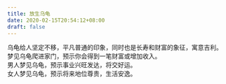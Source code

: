 ```yaml
---
title: 放生乌龟
date: 2020-02-15T20:54:12+08:00
draft: false
---
```


乌龟给人坚定不移，平凡普通的印象，同时也是长寿和财富的象征，寓意吉利。<br>
梦见乌龟爬进家门，预示你会得到一笔财富或增加收入。<br>
男人梦见乌龟，预示事业兴旺发达，将交好运。<br>
女人梦见乌龟，预示将来地位尊贵，生活安逸。<br>
